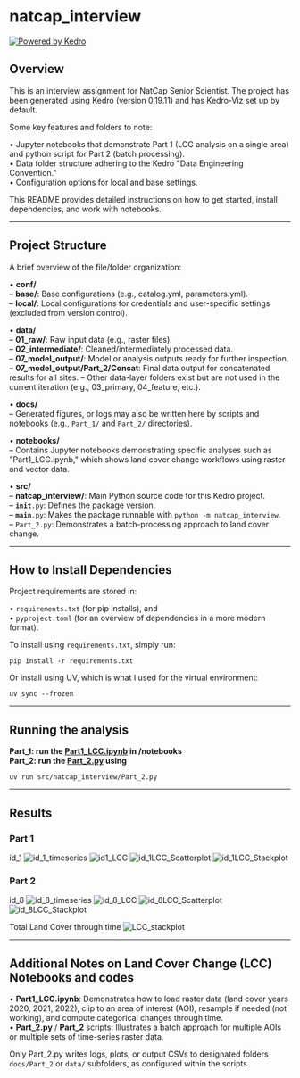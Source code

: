 # natcap_interview

[![Powered by Kedro](https://img.shields.io/badge/powered_by-kedro-ffc900?logo=kedro)](https://kedro.org)

## Overview

This is an interview assignment for NatCap Senior Scientist. The project has been generated using Kedro (version 0.19.11) and has Kedro-Viz set up by default.

Some key features and folders to note:

• Jupyter notebooks that demonstrate Part 1 (LCC analysis on a single area) and python script for Part 2 (batch processing).  
• Data folder structure adhering to the Kedro "Data Engineering Convention."  
• Configuration options for local and base settings.  

This README provides detailed instructions on how to get started, install dependencies, and work with notebooks.

---

## Project Structure

A brief overview of the file/folder organization:

• <strong>conf/</strong>  
  – <strong>base/</strong>: Base configurations (e.g., catalog.yml, parameters.yml).  
  – <strong>local/</strong>: Local configurations for credentials and user-specific settings (excluded from version control).  

• <strong>data/</strong>  
  – <strong>01_raw/</strong>: Raw input data (e.g., raster files).  
  – <strong>02_intermediate/</strong>: Cleaned/intermediately processed data.  
  – <strong>07_model_output/</strong>: Model or analysis outputs ready for further inspection.  
  – <strong>07_model_output/Part_2/Concat</strong>: Final data output for concatenated results for all sites.
  – Other data-layer folders exist but are not used in the current iteration (e.g., 03_primary, 04_feature, etc.).  

• <strong>docs/</strong>  
  – Generated figures, or logs may also be written here by scripts and notebooks (e.g., <code>Part_1/</code> and <code>Part_2/</code> directories).  

• <strong>notebooks/</strong>  
  – Contains Jupyter notebooks demonstrating specific analyses such as "Part1_LCC.ipynb," which shows land cover change workflows using raster and vector data.  

• <strong>src/</strong>  
  – <strong>natcap_interview/</strong>: Main Python source code for this Kedro project.  
    – <code>__init__.py</code>: Defines the package version.  
    – <code>__main__.py</code>: Makes the package runnable with <code>python -m natcap_interview</code>.  
    – <code>Part_2.py</code>: Demonstrates a batch-processing approach to land cover change.  

---

## How to Install Dependencies

Project requirements are stored in:

• <code>requirements.txt</code> (for pip installs), and  
• <code>pyproject.toml</code> (for an overview of dependencies in a more modern format).

To install using <code>requirements.txt</code>, simply run:

```
pip install -r requirements.txt
```

Or install using UV, which is what I used for the virtual environment:

```
uv sync --frozen
```

---

## Running the analysis
**Part_1: run the [Part1_LCC.ipynb](./notebooks/Part1_LCC.ipynb) in /notebooks**\
**Part_2: run the [Part_2.py](./src/natcap_interview/Part_2.py) using**

```
uv run src/natcap_interview/Part_2.py
```

---

## Results

### Part 1

id_1
![id_1_timeseries](./docs/Part_2/plots/id_1_timeseries.png)
![id1_LCC](./docs/Part_1/id1_LCC.png)
![id_1LCC_Scatterplot](./docs/Part_2/LCC_area_plots/id_1LCC_Scatterplot.png)
![id_1LCC_Stackplot](./docs/Part_2/LCC_area_plots/id_1LCC_Stackplot.png)

### Part 2

id_8
![id_8_timeseries](./docs/Part_2/plots/id_8_timeseries.png)
![id_8_LCC](./docs/Part_2/CD_plots/id_8_LCC.png)
![id_8LCC_Scatterplot](./docs/Part_2/LCC_area_plots/id_8LCC_Scatterplot.png)
![id_8LCC_Stackplot](./docs/Part_2/LCC_area_plots/id_8LCC_Stackplot.png)

Total Land Cover through time
![LCC_stackplot](./docs/Part_2/Concat/LCC_Stackplot.png)

---

## Additional Notes on Land Cover Change (LCC) Notebooks and codes

• <strong>Part1_LCC.ipynb</strong>: Demonstrates how to load raster data (land cover years 2020, 2021, 2022), clip to an area of interest (AOI), resample if needed (not working), and compute categorical changes through time.  
• <strong>Part_2.py</strong> / <strong>Part_2</strong> scripts: Illustrates a batch approach for multiple AOIs or multiple sets of time-series raster data.

Only Part_2.py writes logs, plots, or output CSVs to designated folders <code>docs/Part_2</code> or <code>data/</code> subfolders, as configured within the scripts.
